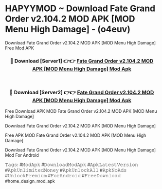 # HAPYYMOD ~ Download Fate Grand Order v2.104.2 MOD APK [MOD Menu High Damage] - (o4euv)
Download Fate Grand Order v2.104.2 MOD APK [MOD Menu High Damage] Free Mod APK

<div align="center">
<h3>🔴 Download [Server1] 👉👉 <a href="https://apk-comot.site?title=Fate_Grand_Order_v2.104.2_MOD_APK_[MOD_Menu_High_Damage]">Fate Grand Order v2.104.2 MOD APK [MOD Menu High Damage] Mod Apk</a></h3><br>

<h3>🔴 Download [Server2] 👉👉 <a href="https://apk-comot.site?title=Fate_Grand_Order_v2.104.2_MOD_APK_[MOD_Menu_High_Damage]">Fate Grand Order v2.104.2 MOD APK [MOD Menu High Damage] Mod Apk</a></h3>
</div>


Free Download APK MOD Fate Grand Order v2.104.2 MOD APK [MOD Menu High Damage]

Download Fate Grand Order v2.104.2 MOD APK [MOD Menu High Damage] 

Free APK MOD Fate Grand Order v2.104.2 MOD APK [MOD Menu High Damage] 

Download Fate Grand Order v2.104.2 MOD APK [MOD Menu High Damage] Mod For Android

𝚃𝚊𝚐𝚜: #𝙼𝚘𝚍𝙰𝚙𝚔 #𝙳𝚘𝚠𝚗𝚕𝚘𝚊𝚍𝙼𝚘𝚍𝙰𝚙𝚔 #𝙰𝚙𝚔𝙻𝚊𝚝𝚎𝚜𝚝𝚅𝚎𝚛𝚜𝚒𝚘𝚗 #𝙰𝚙𝚔𝚄𝚗𝚕𝚒𝚖𝚒𝚝𝚎𝚍𝙼𝚘𝚗𝚎𝚢 #𝙰𝚙𝚔𝚄𝚗𝚕𝚘𝚌𝚔𝙰𝚕𝚕 #𝙰𝚙𝚔𝙽𝚘𝙰𝚍𝚜 #𝚄𝚗𝚕𝚘𝚌𝚔𝙿𝚛𝚎𝚖𝚒𝚞𝚖 #𝙵𝚘𝚛𝙰𝚗𝚍𝚛𝚘𝚒𝚍 #𝙵𝚛𝚎𝚎𝙳𝚘𝚠𝚗𝚕𝚘𝚊𝚍 #home_design_mod_apk